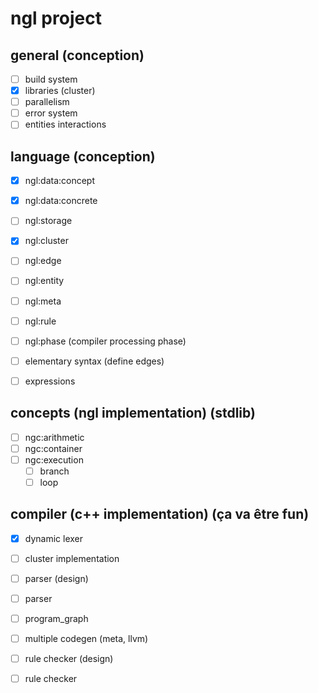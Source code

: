 # ngl project
## general (conception)
- [ ] build system
- [x] libraries (cluster)
- [ ] parallelism
- [ ] error system
- [ ] entities interactions

## language (conception)
- [x] ngl:data:concept
- [x] ngl:data:concrete
- [ ] ngl:storage
- [x] ngl:cluster
- [ ] ngl:edge
- [ ] ngl:entity
- [ ] ngl:meta
- [ ] ngl:rule
- [ ] ngl:phase (compiler processing phase)
- [ ] elementary syntax (define edges)
- [ ] expressions


## concepts (ngl implementation) (stdlib)
- [ ] ngc:arithmetic
- [ ] ngc:container
- [ ] ngc:execution
    - [ ] branch
    - [ ] loop

## compiler (c++ implementation) (ça va être fun)
- [x] dynamic lexer
- [ ] cluster implementation
- [ ] parser (design)
- [ ] parser
- [ ] program_graph
- [ ] multiple codegen (meta, llvm)
- [ ] rule checker (design)
- [ ] rule checker

